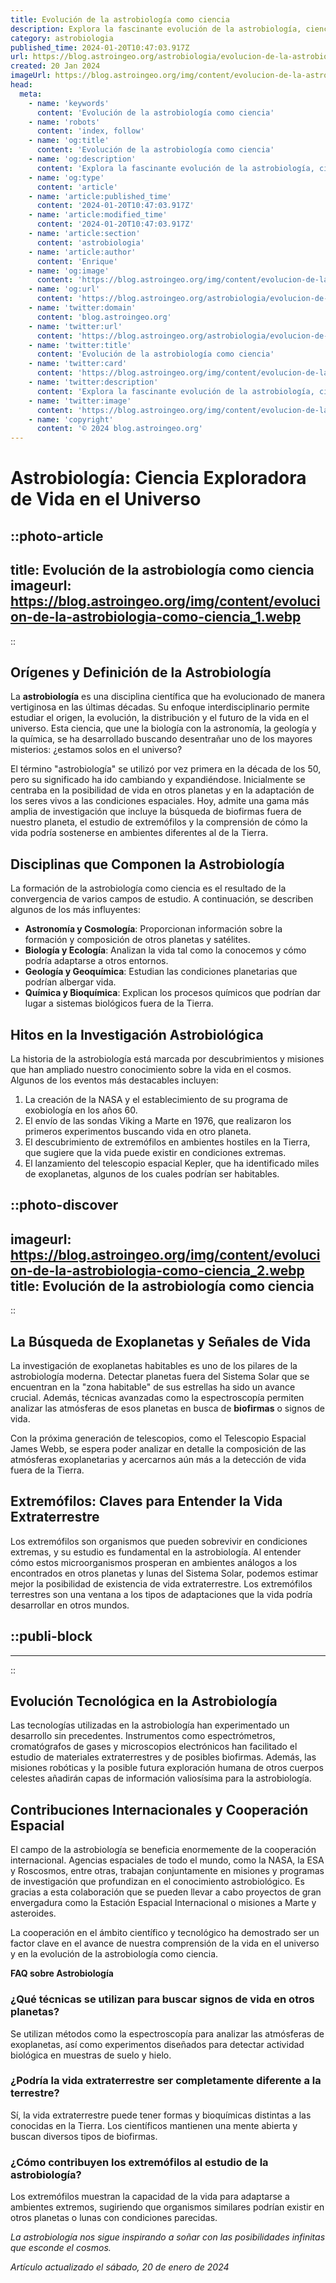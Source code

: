 ```yaml
---
title: Evolución de la astrobiología como ciencia
description: Explora la fascinante evolución de la astrobiología, ciencia clave en la búsqueda de vida extraterrestre, y su impacto en nuestro conocimiento.
category: astrobiologia
published_time: 2024-01-20T10:47:03.917Z
url: https://blog.astroingeo.org/astrobiologia/evolucion-de-la-astrobiologia-como-ciencia
created: 20 Jan 2024
imageUrl: https://blog.astroingeo.org/img/content/evolucion-de-la-astrobiologia-como-ciencia_1.webp
head:
  meta:
    - name: 'keywords'
      content: 'Evolución de la astrobiología como ciencia'
    - name: 'robots'
      content: 'index, follow'
    - name: 'og:title'
      content: 'Evolución de la astrobiología como ciencia'
    - name: 'og:description'
      content: 'Explora la fascinante evolución de la astrobiología, ciencia clave en la búsqueda de vida extraterrestre, y su impacto en nuestro conocimiento.'
    - name: 'og:type'
      content: 'article'
    - name: 'article:published_time'
      content: '2024-01-20T10:47:03.917Z'
    - name: 'article:modified_time'
      content: '2024-01-20T10:47:03.917Z'
    - name: 'article:section'
      content: 'astrobiologia'
    - name: 'article:author'
      content: 'Enrique'
    - name: 'og:image'
      content: 'https://blog.astroingeo.org/img/content/evolucion-de-la-astrobiologia-como-ciencia_1.webp'
    - name: 'og:url'
      content: 'https://blog.astroingeo.org/astrobiologia/evolucion-de-la-astrobiologia-como-ciencia'
    - name: 'twitter:domain'
      content: 'blog.astroingeo.org'
    - name: 'twitter:url'
      content: 'https://blog.astroingeo.org/astrobiologia/evolucion-de-la-astrobiologia-como-ciencia'
    - name: 'twitter:title'
      content: 'Evolución de la astrobiología como ciencia'
    - name: 'twitter:card'
      content: 'https://blog.astroingeo.org/img/content/evolucion-de-la-astrobiologia-como-ciencia_1.webp'
    - name: 'twitter:description'
      content: 'Explora la fascinante evolución de la astrobiología, ciencia clave en la búsqueda de vida extraterrestre, y su impacto en nuestro conocimiento.'
    - name: 'twitter:image'
      content: 'https://blog.astroingeo.org/img/content/evolucion-de-la-astrobiologia-como-ciencia_1.webp'
    - name: 'copyright'
      content: '© 2024 blog.astroingeo.org'
---
```

# Astrobiología: Ciencia Exploradora de Vida en el Universo


::photo-article
---
title: Evolución de la astrobiología como ciencia
imageurl: https://blog.astroingeo.org/img/content/evolucion-de-la-astrobiologia-como-ciencia_1.webp
---
::


## Orígenes y Definición de la Astrobiología

La **astrobiología** es una disciplina científica que ha evolucionado de manera vertiginosa en las últimas décadas. Su enfoque interdisciplinario permite estudiar el origen, la evolución, la distribución y el futuro de la vida en el universo. Esta ciencia, que une la biología con la astronomía, la geología y la química, se ha desarrollado buscando desentrañar uno de los mayores misterios: ¿estamos solos en el universo?

El término "astrobiología" se utilizó por vez primera en la década de los 50, pero su significado ha ido cambiando y expandiéndose. Inicialmente se centraba en la posibilidad de vida en otros planetas y en la adaptación de los seres vivos a las condiciones espaciales. Hoy, admite una gama más amplia de investigación que incluye la búsqueda de biofirmas fuera de nuestro planeta, el estudio de extremófilos y la comprensión de cómo la vida podría sostenerse en ambientes diferentes al de la Tierra.

## Disciplinas que Componen la Astrobiología

La formación de la astrobiología como ciencia es el resultado de la convergencia de varios campos de estudio. A continuación, se describen algunos de los más influyentes:

- **Astronomía y Cosmología**: Proporcionan información sobre la formación y composición de otros planetas y satélites.
- **Biología y Ecología**: Analizan la vida tal como la conocemos y cómo podría adaptarse a otros entornos.
- **Geología y Geoquímica**: Estudian las condiciones planetarias que podrían albergar vida.
- **Química y Bioquímica**: Explican los procesos químicos que podrían dar lugar a sistemas biológicos fuera de la Tierra.

## Hitos en la Investigación Astrobiológica

La historia de la astrobiología está marcada por descubrimientos y misiones que han ampliado nuestro conocimiento sobre la vida en el cosmos. Algunos de los eventos más destacables incluyen:

1. La creación de la NASA y el establecimiento de su programa de exobiología en los años 60.
2. El envío de las sondas Viking a Marte en 1976, que realizaron los primeros experimentos buscando vida en otro planeta.
3. El descubrimiento de extremófilos en ambientes hostiles en la Tierra, que sugiere que la vida puede existir en condiciones extremas.
4. El lanzamiento del telescopio espacial Kepler, que ha identificado miles de exoplanetas, algunos de los cuales podrían ser habitables.


::photo-discover
---
imageurl: https://blog.astroingeo.org/img/content/evolucion-de-la-astrobiologia-como-ciencia_2.webp
title: Evolución de la astrobiología como ciencia
---
::


## La Búsqueda de Exoplanetas y Señales de Vida

La investigación de exoplanetas habitables es uno de los pilares de la astrobiología moderna. Detectar planetas fuera del Sistema Solar que se encuentran en la "zona habitable" de sus estrellas ha sido un avance crucial. Además, técnicas avanzadas como la espectroscopía permiten analizar las atmósferas de esos planetas en busca de **biofirmas** o signos de vida.

Con la próxima generación de telescopios, como el Telescopio Espacial James Webb, se espera poder analizar en detalle la composición de las atmósferas exoplanetarias y acercarnos aún más a la detección de vida fuera de la Tierra.

## Extremófilos: Claves para Entender la Vida Extraterrestre

Los extremófilos son organismos que pueden sobrevivir en condiciones extremas, y su estudio es fundamental en la astrobiología. Al entender cómo estos microorganismos prosperan en ambientes análogos a los encontrados en otros planetas y lunas del Sistema Solar, podemos estimar mejor la posibilidad de existencia de vida extraterrestre. Los extremófilos terrestres son una ventana a los tipos de adaptaciones que la vida podría desarrollar en otros mundos.


  ::publi-block
  ---
  ---
  ::
  
  
## Evolución Tecnológica en la Astrobiología

Las tecnologías utilizadas en la astrobiología han experimentado un desarrollo sin precedentes. Instrumentos como espectrómetros, cromatógrafos de gases y microscopios electrónicos han facilitado el estudio de materiales extraterrestres y de posibles biofirmas. Además, las misiones robóticas y la posible futura exploración humana de otros cuerpos celestes añadirán capas de información valiosísima para la astrobiología.

## Contribuciones Internacionales y Cooperación Espacial

El campo de la astrobiología se beneficia enormemente de la cooperación internacional. Agencias espaciales de todo el mundo, como la NASA, la ESA y Roscosmos, entre otras, trabajan conjuntamente en misiones y programas de investigación que profundizan en el conocimiento astrobiológico. Es gracias a esta colaboración que se pueden llevar a cabo proyectos de gran envergadura como la Estación Espacial Internacional o misiones a Marte y asteroides.

La cooperación en el ámbito científico y tecnológico ha demostrado ser un factor clave en el avance de nuestra comprensión de la vida en el universo y en la evolución de la astrobiología como ciencia.

**FAQ sobre Astrobiología**

### ¿Qué técnicas se utilizan para buscar signos de vida en otros planetas?
Se utilizan métodos como la espectroscopía para analizar las atmósferas de exoplanetas, así como experimentos diseñados para detectar actividad biológica en muestras de suelo y hielo.

### ¿Podría la vida extraterrestre ser completamente diferente a la terrestre?
Sí, la vida extraterrestre puede tener formas y bioquímicas distintas a las conocidas en la Tierra. Los científicos mantienen una mente abierta y buscan diversos tipos de biofirmas.

### ¿Cómo contribuyen los extremófilos al estudio de la astrobiología?
Los extremófilos muestran la capacidad de la vida para adaptarse a ambientes extremos, sugiriendo que organismos similares podrían existir en otros planetas o lunas con condiciones parecidas.

*La astrobiología nos sigue inspirando a soñar con las posibilidades infinitas que esconde el cosmos.*

_Artículo actualizado el sábado, 20 de enero de 2024_